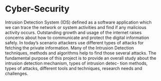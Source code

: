 # Cyber-Security
Intrusion Detection System (IDS) defined as a software application which we can trace the network or system activities and find if any malicious activity occurs. Outstanding growth and usage of the internet raises concerns about how to communicate and protect the digital information safely. In today’s scenario attackers use different types of attacks for fetching the private information. Many of the Intrusion Detection techniques, methods and algorithms help to find those several attacks. The fundamental purpose of this project is to provide an overall study about the intrusion detection mechanism, types of intrusion detec- tion methods, types of attacks, different tools and techniques, research needs and challenges.
